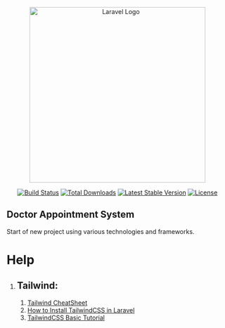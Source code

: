 <p align="center"><a href="https://laravel.com" target="_blank"><img src="https://raw.githubusercontent.com/laravel/art/master/logo-lockup/5%20SVG/2%20CMYK/1%20Full%20Color/laravel-logolockup-cmyk-red.svg" width="400" alt="Laravel Logo"></a></p>

<p align="center">
<a href="https://github.com/laravel/framework/actions"><img src="https://github.com/laravel/framework/workflows/tests/badge.svg" alt="Build Status"></a>
<a href="https://packagist.org/packages/laravel/framework"><img src="https://img.shields.io/packagist/dt/laravel/framework" alt="Total Downloads"></a>
<a href="https://packagist.org/packages/laravel/framework"><img src="https://img.shields.io/packagist/v/laravel/framework" alt="Latest Stable Version"></a>
<a href="https://packagist.org/packages/laravel/framework"><img src="https://img.shields.io/packagist/l/laravel/framework" alt="License"></a>
</p>

## Doctor Appointment System
Start of new project using various technologies and frameworks.

# Help
1. ## Tailwind:
    1.  <a href="https://tailwindcomponents.com/cheatsheet/" target="_blank">Tailwind CheatSheet</a>
    1.  <a href="https://tailwindcss.com/docs/guides/laravel" target="_blank">How to Install TailwindCSS in Laravel</a>
    1.  <a href="https://youtu.be/pfaSUYaSgRo?si=Yda3loVY1kEuilf8" target="_blank">TailwindCSS Basic Tutorial</a>
